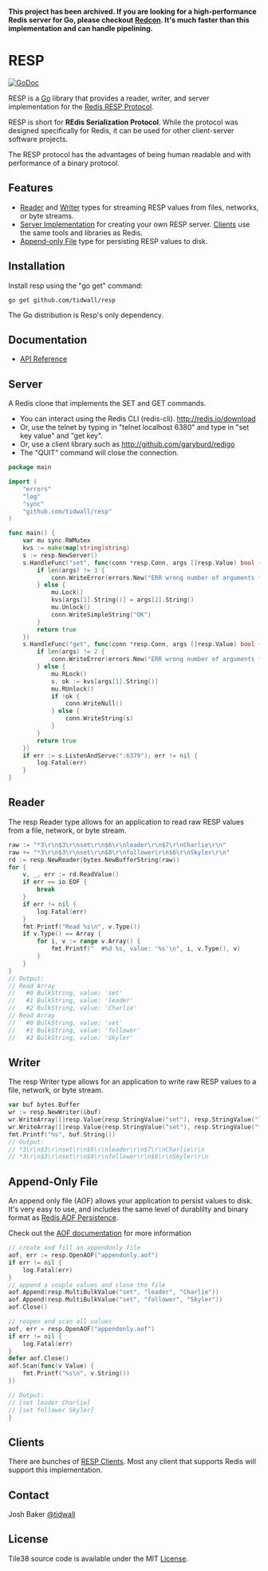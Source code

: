 **This project has been archived. If you are looking for a high-performance Redis server for Go, please checkout [Redcon](https://github.com/tidwall/redcon). It's much faster than this implementation and can handle pipelining.**

RESP
====

[![GoDoc](https://godoc.org/github.com/tidwall/resp?status.svg)](https://godoc.org/github.com/tidwall/resp)

RESP is a [Go](http://golang.org/) library that provides a reader, writer, and server implementation for the [Redis RESP Protocol](http://redis.io/topics/protocol).

RESP is short for **REdis Serialization Protocol**.
While the protocol was designed specifically for Redis, it can be used for other client-server software projects.

The RESP protocol has the advantages of being human readable and with performance of a binary protocol.


Features
--------

- [Reader](#reader) and [Writer](#writer) types for streaming RESP values from files, networks, or byte streams.
- [Server Implementation](#server) for creating your own RESP server. [Clients](#clients) use the same tools and libraries as Redis.
- [Append-only File](#append-only-file) type for persisting RESP values to disk. 

Installation
------------

Install resp using the "go get" command:

    go get github.com/tidwall/resp

The Go distribution is Resp's only dependency.

Documentation
-------------

- [API Reference](http://godoc.org/github.com/tidwall/resp)

Server
------

A Redis clone that implements the SET and GET commands.

- You can interact using the Redis CLI (redis-cli). http://redis.io/download
- Or, use the telnet by typing in "telnet localhost 6380" and type in "set key value" and "get key".
- Or, use a client library such as http://github.com/garyburd/redigo
- The "QUIT" command will close the connection.

```go
package main

import (
    "errors"
    "log"
    "sync"
    "github.com/tidwall/resp"
)

func main() {
    var mu sync.RWMutex
    kvs := make(map[string]string)
    s := resp.NewServer()
    s.HandleFunc("set", func(conn *resp.Conn, args []resp.Value) bool {
        if len(args) != 3 {
            conn.WriteError(errors.New("ERR wrong number of arguments for 'set' command"))
        } else {
            mu.Lock()
            kvs[args[1].String()] = args[2].String()
            mu.Unlock()
            conn.WriteSimpleString("OK")
        }
        return true
    })
    s.HandleFunc("get", func(conn *resp.Conn, args []resp.Value) bool {
        if len(args) != 2 {
            conn.WriteError(errors.New("ERR wrong number of arguments for 'get' command"))
        } else {
            mu.RLock()
            s, ok := kvs[args[1].String()]
            mu.RUnlock()
            if !ok {
                conn.WriteNull()
            } else {
                conn.WriteString(s)
            }
        }
        return true
    })
    if err := s.ListenAndServe(":6379"); err != nil {
        log.Fatal(err)
    }
}
```

Reader
------

The resp Reader type allows for an application to read raw RESP values from a file, network, or byte stream.

```go
raw := "*3\r\n$3\r\nset\r\n$6\r\nleader\r\n$7\r\nCharlie\r\n"
raw += "*3\r\n$3\r\nset\r\n$8\r\nfollower\r\n$6\r\nSkyler\r\n"
rd := resp.NewReader(bytes.NewBufferString(raw))
for {
    v, _, err := rd.ReadValue()
    if err == io.EOF {
        break
    }
    if err != nil {
        log.Fatal(err)
    }
    fmt.Printf("Read %s\n", v.Type())
    if v.Type() == Array {
        for i, v := range v.Array() {
            fmt.Printf("  #%d %s, value: '%s'\n", i, v.Type(), v)
        }
    }
}
// Output:
// Read Array
//   #0 BulkString, value: 'set'
//   #1 BulkString, value: 'leader'
//   #2 BulkString, value: 'Charlie'
// Read Array
//   #0 BulkString, value: 'set'
//   #1 BulkString, value: 'follower'
//   #2 BulkString, value: 'Skyler'
```

Writer
------

The resp Writer type allows for an application to write raw RESP values to a file, network, or byte stream.

```go
var buf bytes.Buffer
wr := resp.NewWriter(&buf)
wr.WriteArray([]resp.Value{resp.StringValue("set"), resp.StringValue("leader"), resp.StringValue("Charlie")})
wr.WriteArray([]resp.Value{resp.StringValue("set"), resp.StringValue("follower"), resp.StringValue("Skyler")})
fmt.Printf("%s", buf.String())
// Output:
// *3\r\n$3\r\nset\r\n$6\r\nleader\r\n$7\r\nCharlie\r\n
// *3\r\n$3\r\nset\r\n$8\r\nfollower\r\n$6\r\nSkyler\r\n
```

Append-Only File
----------------

An append only file (AOF) allows your application to  persist values to disk. It's very easy to use, and includes the same level of durablilty and binary format as [Redis AOF Persistence](http://redis.io/topics/persistence).

Check out the [AOF documentation](https://godoc.org/github.com/tidwall/resp#AOF) for more information

```go
// create and fill an appendonly file
aof, err := resp.OpenAOF("appendonly.aof")
if err != nil {
    log.Fatal(err)
}
// append a couple values and close the file
aof.Append(resp.MultiBulkValue("set", "leader", "Charlie"))
aof.Append(resp.MultiBulkValue("set", "follower", "Skyler"))
aof.Close()

// reopen and scan all values
aof, err = resp.OpenAOF("appendonly.aof")
if err != nil {
    log.Fatal(err)
}
defer aof.Close()
aof.Scan(func(v Value) {
    fmt.Printf("%s\n", v.String())
})

// Output:
// [set leader Charlie]
// [set follower Skyler]
}

```

Clients
-------

There are bunches of [RESP Clients](http://redis.io/clients). Most any client that supports Redis will support this implementation.

Contact
-------

Josh Baker [@tidwall](http://twitter.com/tidwall)

License
-------

Tile38 source code is available under the MIT [License](/LICENSE).

